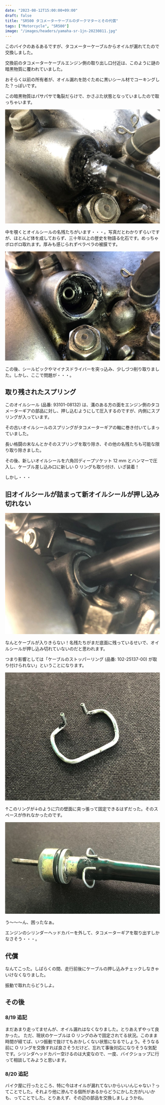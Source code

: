 ```yaml
---
date: "2023-08-12T15:00:00+09:00"
draft: false
title: "SR500 タコメーターケーブルのダークマターとその代償"
tags: ["Motorcycle", "SR500"]
image: "/images/headers/yamaha-sr-1jn-20230811.jpg"
---
```


このバイクのあるあるですが、タコメーターケーブルからオイルが漏れてたので交換しました。

交換前のタコメーターケーブルエンジン側の取り出し口付近は、このように謎の暗黒物質に覆われていました。

おそらく以前の所有者が、オイル漏れを防ぐために黒いシール材でコーキングした？っぽいです。

この暗黒物質はパサパサで亀裂だらけで、かさぶた状態となっていましたので取っちゃいます。

![ダークマター](/images/yamaha-sr-1jn-202308111439.jpg)

中を覗くとオイルシールの名残たちがいます・・・。写真だとわかりずらいですが、ほとんど体を成しておらず、三十年以上の歴史を物語る化石です。めっちゃボロボロ取れます。厚みも感じられずペラペラの被膜です。

![image](/images/yamaha-sr-1jn-202308111506.jpg)

この後、シールピックやマイナスドライバーを突っ込み、少しづつ削り取りました。しかし、ここで問題が・・・。

## 取り残されたスプリング

このオイルシール (品番: 93101-08132) は、溝のある方の面をエンジン側のタコメーターギアの部品に対し、押し込むようにして圧入するのですが、内側にスプリングが入っています。

その古いオイルシールのスプリングがタコメーターギアの軸に巻き付いてしまっていました。

長い格闘の末なんとかそのスプリングを取り除き、その他の名残たちも可能な限り取り除きました。

その後、新しいオイルシールを六角凹ディープソケット 12 mm とハンマーで圧入し、ケーブル差し込み口に新しい O リングも取り付け、いざ装着！

しかし・・・

## 旧オイルシールが詰まって新オイルシールが押し込み切れない

![image](/images/yamaha-sr-1jn-202308200943.jpg)

なんとケーブルが入りきらない！名残たちがまだ底面に残っているせいで、オイルシールが押し込み切れていないのだと思われます。

つまり影響としては「ケーブルのストッパーリング (品番: 102-25137-00) が取り付けられない」ということになります。

![image](/images/yamaha-sr-1jn-202308201010.jpg)

↑このリングが↓のように穴の壁面に突っ張って固定できるはずだった。そのスペースが作れなかったのです。

![image](/images/yamaha-sr-1jn-202308201009.jpg)

う～～～ん、困ったなぁ。

エンジンのシリンダーヘッドカバーを外して、タコメーターギアを取り出すしかなさそう・・・。

## 代償

なんてこった。しばらくの間、走行前後にケーブルの押し込みチェックしなきゃいけなくなりました。

振動で取れたらどうしよ。

## その後

### 8/19 追記

まだあまり走ってませんが、オイル漏れはなくなりました。とりあえずやって良かった。
ただ、現状のケーブルは O リングのみで固定されてる状況。このまま時間が経てば、いつ振動で抜けてもおかしくない状態になるでしょう。そうなる前に O リングを交換すれば良さそうだけど、忘れて事後対応になりそうな気配です。シリンダヘッドカバー空けるのは大変なので、一度、バイクショップに行って相談してみようと思います。

### 8/20 追記

バイク屋に行ったところ、特に今はオイルが漏れてないからいいんじゃない？ってことでした。それより他に滲んでる個所があるからどうにかした方がいいかも、ってことでした。とりあえず、その辺の部品を交換しましょうかね。
